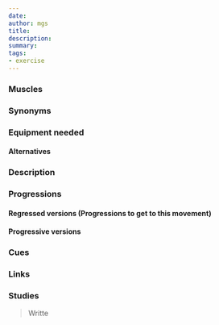 ```yaml
---
date: 
author: mgs
title: 
description: 
summary: 
tags: 
- exercise
---
```

### Muscles
### Synonyms
### Equipment needed
#### Alternatives
### Description
### Progressions
#### Regressed versions (Progressions to get to this movement)
#### Progressive versions
### Cues
### Links
### Studies


> Writte
<!--stackedit_data:
eyJoaXN0b3J5IjpbLTE0Njg0MTExMDFdfQ==
-->